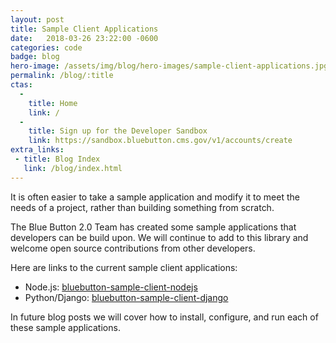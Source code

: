 ```yaml
---
layout: post
title: Sample Client Applications
date:   2018-03-26 23:22:00 -0600
categories: code
badge: blog
hero-image: /assets/img/blog/hero-images/sample-client-applications.jpg
permalink: /blog/:title
ctas:
  -
    title: Home
    link: /
  -
    title: Sign up for the Developer Sandbox
    link: https://sandbox.bluebutton.cms.gov/v1/accounts/create
extra_links:
 - title: Blog Index
   link: /blog/index.html
---
```


It is often easier to take a sample application and modify
it to meet the needs of a project, rather than building something from scratch.

The Blue Button 2.0 Team has created some sample applications that developers can be build upon. We will
continue to add to this library and welcome open source contributions from other developers.

Here are links to the current sample client applications:

- Node.js: <a href="https://github.com/CMSgov/bluebutton-sample-client-nodejs" target="_blank">bluebutton-sample-client-nodejs</a>
- Python/Django: <a href="https://github.com/CMSgov/bluebutton-sample-client-django" target="_blank">bluebutton-sample-client-django</a>

In future blog posts we will cover how to install, configure, and run each of these
sample applications.

